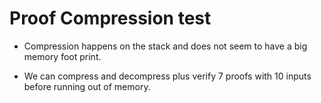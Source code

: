 # Proof Compression test

- Compression happens on the stack and does not seem to have a big memory foot print.

- We can compress and decompress plus verify 7 proofs with 10 inputs before running out of memory.
